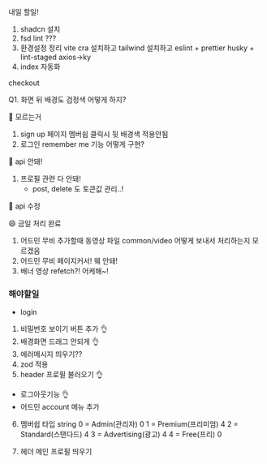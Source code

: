 내일 할일!

1. shadcn 설치
2. fsd lint ???
3. 환경설정 정리
   vite cra 설치하고
   tailwind 설치하고
   eslint + prettier
   husky + lint-staged
   axios->ky
4. index 자동화

checkout

Q1. 화면 뒤 배경도 검정색 어떻게 하지?

🔺 모르는거

1. sign up 페이지 멤버쉽 클릭시 뒷 배경색 적용안됨
2. 로그인 remember me 기능 어떻게 구현?

🔺 api 안돼!

1. 프로필 관련 다 안돼!
   - post, delete 도 토큰값 관리..!

🔺 api 수정

😄 금일 처리 완료

1. 어드민 무비 추가할때 동영상 파일 common/video 어떻게 보내서 처리하는지 모르겠음
2. 어드민 무비 페이지커서! 웨 안돼!
3. 배너 영상 refetch?! 어케해~!

### 해야할일

- login

1. 비밀번호 보이기 버튼 추가 👌
2. 배경화면 드래그 안되게 👌
3. 에러메시지 띄우기??
4. zod 적용
5. header 프로필 불러오기 👌

- 로그아웃기능 👌
- 어드민 account 메뉴 추가

6. 멤버쉽 타입
   string
   0 = Admin(관리자) 0
   1 = Premium(프리미엄) 4
   2 = Standard(스탠다드) 4
   3 = Advertising(광고) 4
   4 = Free(프리) 0

7. 헤더 메인 프로필 띄우기
